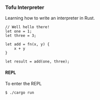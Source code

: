 ### Tofu Interpreter

Learning how to write an interpreter in Rust.

```tofu
// Well hello there!
let one = 1;
let three = 3;

let add = fn(x, y) {
    x + y
}

let result = add(one, three);
```

#### REPL

To enter the REPL

```console
$ ./cargo run
```
